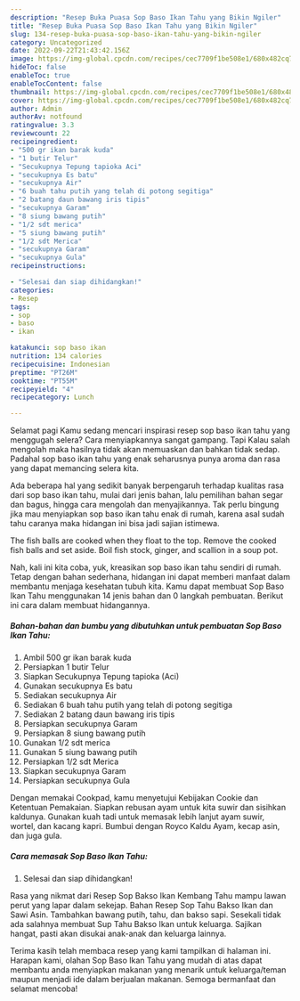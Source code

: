 ```yaml
---
description: "Resep Buka Puasa Sop Baso Ikan Tahu yang Bikin Ngiler"
title: "Resep Buka Puasa Sop Baso Ikan Tahu yang Bikin Ngiler"
slug: 134-resep-buka-puasa-sop-baso-ikan-tahu-yang-bikin-ngiler
category: Uncategorized
date: 2022-09-22T21:43:42.156Z
image: https://img-global.cpcdn.com/recipes/cec7709f1be508e1/680x482cq70/sop-baso-ikan-tahu-foto-resep-utama.jpg
hideToc: false
enableToc: true
enableTocContent: false
thumbnail: https://img-global.cpcdn.com/recipes/cec7709f1be508e1/680x482cq70/sop-baso-ikan-tahu-foto-resep-utama.jpg
cover: https://img-global.cpcdn.com/recipes/cec7709f1be508e1/680x482cq70/sop-baso-ikan-tahu-foto-resep-utama.jpg
author: Admin
authorAv: notfound
ratingvalue: 3.3
reviewcount: 22
recipeingredient:
- "500 gr ikan barak kuda"
- "1 butir Telur"
- "Secukupnya Tepung tapioka Aci"
- "secukupnya Es batu"
- "secukupnya Air"
- "6 buah tahu putih yang telah di potong segitiga"
- "2 batang daun bawang iris tipis"
- "secukupnya Garam"
- "8 siung bawang putih"
- "1/2 sdt merica"
- "5 siung bawang putih"
- "1/2 sdt Merica"
- "secukupnya Garam"
- "secukupnya Gula"
recipeinstructions:

- "Selesai dan siap dihidangkan!"
categories:
- Resep
tags:
- sop
- baso
- ikan

katakunci: sop baso ikan 
nutrition: 134 calories
recipecuisine: Indonesian
preptime: "PT26M"
cooktime: "PT55M"
recipeyield: "4"
recipecategory: Lunch

---
```



Selamat pagi Kamu sedang mencari inspirasi resep sop baso ikan tahu yang menggugah selera? Cara menyiapkannya sangat gampang. Tapi Kalau salah mengolah maka hasilnya tidak akan memuaskan dan bahkan tidak sedap. Padahal sop baso ikan tahu yang enak seharusnya punya aroma dan rasa yang dapat memancing selera kita.


Ada beberapa hal yang sedikit banyak berpengaruh terhadap kualitas rasa dari sop baso ikan tahu, mulai dari jenis bahan, lalu pemilihan bahan segar dan bagus, hingga cara mengolah dan menyajikannya. Tak perlu bingung jika mau menyiapkan sop baso ikan tahu enak di rumah, karena asal sudah tahu caranya maka hidangan ini bisa jadi sajian istimewa.

The fish balls are cooked when they float to the top. Remove the cooked fish balls and set aside. Boil fish stock, ginger, and scallion in a soup pot.


Nah, kali ini kita coba, yuk, kreasikan sop baso ikan tahu sendiri di rumah. Tetap dengan bahan sederhana, hidangan ini dapat memberi manfaat dalam membantu menjaga kesehatan tubuh kita. Kamu dapat membuat Sop Baso Ikan Tahu menggunakan 14 jenis bahan dan 0 langkah pembuatan. Berikut ini cara dalam membuat hidangannya.

<!--inarticleads1-->

##### Bahan-bahan dan bumbu yang dibutuhkan untuk pembuatan Sop Baso Ikan Tahu:

1. Ambil 500 gr ikan barak kuda
1. Persiapkan 1 butir Telur
1. Siapkan Secukupnya Tepung tapioka (Aci)
1. Gunakan secukupnya Es batu
1. Sediakan secukupnya Air
1. Sediakan 6 buah tahu putih yang telah di potong segitiga
1. Sediakan 2 batang daun bawang iris tipis
1. Persiapkan secukupnya Garam
1. Persiapkan 8 siung bawang putih
1. Gunakan 1/2 sdt merica
1. Gunakan 5 siung bawang putih
1. Persiapkan 1/2 sdt Merica
1. Siapkan secukupnya Garam
1. Persiapkan secukupnya Gula


Dengan memakai Cookpad, kamu menyetujui Kebijakan Cookie dan Ketentuan Pemakaian. Siapkan rebusan ayam untuk kita suwir dan sisihkan kaldunya. Gunakan kuah tadi untuk memasak lebih lanjut ayam suwir, wortel, dan kacang kapri. Bumbui dengan Royco Kaldu Ayam, kecap asin, dan juga gula. 

<!--inarticleads2-->

##### Cara memasak Sop Baso Ikan Tahu:


1. Selesai dan siap dihidangkan!

Rasa yang nikmat dari Resep Sop Bakso Ikan Kembang Tahu mampu lawan perut yang lapar dalam sekejap. Bahan Resep Sop Tahu Bakso Ikan dan Sawi Asin. Tambahkan bawang putih, tahu, dan bakso sapi. Sesekali tidak ada salahnya membuat Sup Tahu Bakso Ikan untuk keluarga. Sajikan hangat, pasti akan disukai anak-anak dan keluarga lainnya. 

Terima kasih telah membaca resep yang kami tampilkan di halaman ini. Harapan kami, olahan Sop Baso Ikan Tahu yang mudah di atas dapat membantu anda menyiapkan makanan yang menarik untuk keluarga/teman maupun menjadi ide dalam berjualan makanan. Semoga bermanfaat dan selamat mencoba!
